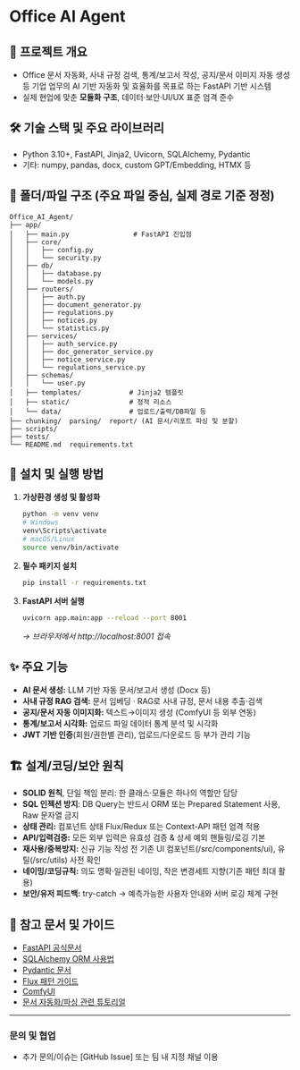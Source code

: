 # Office AI Agent

## 📝 프로젝트 개요
- Office 문서 자동화, 사내 규정 검색, 통계/보고서 작성, 공지/문서 이미지 자동 생성 등 기업 업무의 AI 기반 자동화 및 효율화를 목표로 하는 FastAPI 기반 시스템
- 실제 현업에 맞춘 **모듈화 구조**, 데이터·보안·UI/UX 표준 엄격 준수

## 🛠️ 기술 스택 및 주요 라이브러리
- Python 3.10+, FastAPI, Jinja2, Uvicorn, SQLAlchemy, Pydantic
- 기타: numpy, pandas, docx, custom GPT/Embedding, HTMX 등

## 📁 폴더/파일 구조 (주요 파일 중심, 실제 경로 기준 정정)
```
Office_AI_Agent/
├── app/
│   ├── main.py                # FastAPI 진입점
│   ├── core/
│   │   ├── config.py
│   │   └── security.py
│   ├── db/
│   │   ├── database.py
│   │   └── models.py
│   ├── routers/
│   │   ├── auth.py
│   │   ├── document_generator.py
│   │   ├── regulations.py
│   │   ├── notices.py
│   │   └── statistics.py
│   ├── services/
│   │   ├── auth_service.py
│   │   ├── doc_generator_service.py
│   │   ├── notice_service.py
│   │   └── regulations_service.py
│   ├── schemas/
│   │   └── user.py
│   ├── templates/            # Jinja2 템플릿
│   ├── static/               # 정적 리소스
│   └── data/                 # 업로드/출력/DB파일 등
├── chunking/  parsing/  report/ (AI 문서/리포트 파싱 및 분할)
├── scripts/
├── tests/
└── README.md  requirements.txt
```

## 🚦 설치 및 실행 방법
1. **가상환경 생성 및 활성화**
    ```bash
    python -m venv venv
    # Windows
    venv\Scripts\activate
    # macOS/Linux
    source venv/bin/activate
    ```
2. **필수 패키지 설치**
    ```bash
    pip install -r requirements.txt
    ```
3. **FastAPI 서버 실행**
    ```bash
    uvicorn app.main:app --reload --port 8001
    ```
    *→ 브라우저에서 http://localhost:8001 접속*

## ✨ 주요 기능
- **AI 문서 생성:** LLM 기반 자동 문서/보고서 생성 (Docx 등)
- **사내 규정 RAG 검색:** 문서 임베딩 · RAG로 사내 규정, 문서 내용 추출·검색
- **공지/문서 자동 이미지화:** 텍스트→이미지 생성 (ComfyUI 등 외부 연동)
- **통계/보고서 시각화:** 업로드 파일 데이터 통계 분석 및 시각화
- **JWT 기반 인증**(회원/권한별 관리), 업로드/다운로드 등 부가 관리 기능

## 🏗️ 설계/코딩/보안 원칙
- **SOLID 원칙**, 단일 책임 분리: 한 클래스·모듈은 하나의 역할만 담당
- **SQL 인젝션 방지**: DB Query는 반드시 ORM 또는 Prepared Statement 사용, Raw 문자열 금지
- **상태 관리:** 컴포넌트 상태 Flux/Redux 또는 Context-API 패턴 엄격 적용
- **API/입력검증:** 모든 외부 입력은 유효성 검증 & 상세 예외 핸들링/로깅 기본
- **재사용/중복방지:** 신규 기능 작성 전 기존 UI 컴포넌트(/src/components/ui), 유틸(/src/utils) 사전 확인
- **네이밍/코딩규칙:** 의도 명확·일관된 네이밍, 작은 변경세트 지향(기존 패턴 최대 활용)
- **보안/유저 피드백:** try-catch → 예측가능한 사용자 안내와 서버 로깅 체계 구현

## 🔗 참고 문서 및 가이드
- [FastAPI 공식문서](https://fastapi.tiangolo.com/ko/)
- [SQLAlchemy ORM 사용법](https://docs.sqlalchemy.org/)
- [Pydantic 문서](https://docs.pydantic.dev/)
- [Flux 패턴 가이드](https://facebook.github.io/flux/docs/in-depth-overview/)
- [ComfyUI](https://github.com/comfyanonymous/ComfyUI)
- [문서 자동화/파싱 관련 튜토리얼](https://realpython.com/python-docx/)

---
### 문의 및 협업
- 추가 문의/이슈는 [GitHub Issue] 또는 팀 내 지정 채널 이용